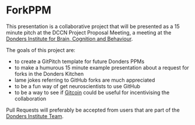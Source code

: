 # ForkPPM
This presentation is a collaborative project that will be presented as a 15 minute pitch at the DCCN Project Proposal Meeting, a meeting at the [Donders Institute for Brain, Cognition and Behaviour](http://www.ru.nl/donders).

The goals of this project are:
- to create a GitPitch template for future Donders PPMs
- to make a humurous 15 minute example presentation about a request for forks in the Donders Kitchen
 - lame jokes referring to GitHub forks are much appreciated
- to be a fun way of get neuroscientists to use GitHub
- to be a way to see if [Gitcoin](gitcoin.co) could be useful for incentivising the collaboration

Pull Requests will preferably be accepted from users that are part of the [Donders Institute Team](https://github.com/orgs/Donders-Institute).
